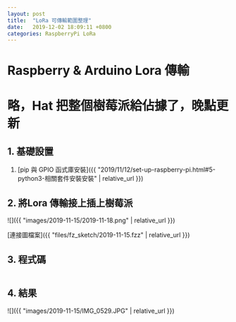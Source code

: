 ```yaml
---
layout: post
title:  "LoRa 可傳輸範圍整理"
date:   2019-12-02 18:09:11 +0800
categories: RaspberryPi LoRa
---
```


# Raspberry & Arduino Lora 傳輸

# 略，Hat 把整個樹莓派給佔據了，晚點更新

## 1. 基礎設置
1. [pip 與 GPIO 函式庫安裝]({{ "2019/11/12/set-up-raspberry-pi.html#5-python3-相關套件安裝安裝" | relative_url }})

## 2. 將Lora 傳輸接上插上樹莓派

![]({{ "images/2019-11-15/2019-11-18.png" | relative_url }})   

[連接圖檔案]({{ "files/fz_sketch/2019-11-15.fzz" | relative_url }})   
<!--[元件位置]({{ "files/fz_part/.fzpz" | relative_url }})-->

## 3. 程式碼
```python

```

## 4. 結果

![]({{ "images/2019-11-15/IMG_0529.JPG" | relative_url }})   
